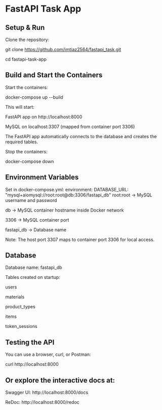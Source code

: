 # FastAPI Task App

## Setup & Run

Clone the repository:

git clone https://github.com/imtiaz2564/fastapi_task.git

cd fastapi-task-app

## Build and Start the Containers

Start the containers:

docker-compose up --build

This will start:

FastAPI app on http://localhost:8000

MySQL on localhost:3307 (mapped from container port 3306)

The FastAPI app automatically connects to the database and creates the required tables.

Stop the containers:

docker-compose down


## Environment Variables
Set in docker-compose.yml:
environment:
  DATABASE_URL: "mysql+aiomysql://root:root@db:3306/fastapi_db"
root:root → MySQL username and password

db → MySQL container hostname inside Docker network

3306 → MySQL container port

fastapi_db → Database name

Note: The host port 3307 maps to container port 3306 for local access.

## Database

Database name: fastapi_db

Tables created on startup:

users

materials

product_types

items

token_sessions

## Testing the API

You can use a browser, curl, or Postman:

curl http://localhost:8000


## Or explore the interactive docs at:

Swagger UI: http://localhost:8000/docs

ReDoc: http://localhost:8000/redoc
